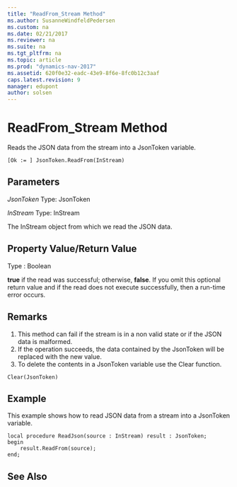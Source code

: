 ```yaml
---
title: "ReadFrom_Stream Method"
ms.author: SusanneWindfeldPedersen
ms.custom: na
ms.date: 02/21/2017
ms.reviewer: na
ms.suite: na
ms.tgt_pltfrm: na
ms.topic: article
ms.prod: "dynamics-nav-2017"
ms.assetid: 620f0e32-eadc-43e9-8f6e-8fc0b12c3aaf
caps.latest.revision: 9
manager: edupont
author: solsen
---
```


# ReadFrom_Stream Method

Reads the JSON data from the stream into a JsonToken variable.

```
[Ok := ] JsonToken.ReadFrom(InStream)
```

## Parameters
*JsonToken*
Type: JsonToken

*InStream*
Type: InStream

The InStream object from which we read the JSON data.

## Property Value/Return Value
Type : Boolean

**true** if the read was successful; otherwise, **false**. 
If you omit this optional return value and if the read does not execute successfully, then a run-time error occurs. 

## Remarks
1. This method can fail if the stream is in a non valid state or if the JSON data is malformed.
2. If the operation succeeds, the data contained by the JsonToken will be replaced with the new value. 
3. To delete the contents in a JsonToken variable use the Clear function.

```
Clear(JsonToken)
```
## Example
This example shows how to read JSON data from a stream into a JsonToken variable.

```
local procedure ReadJson(source : InStream) result : JsonToken;
begin
    result.ReadFrom(source);    
end;

```

## See Also